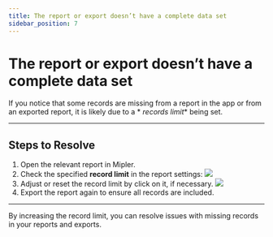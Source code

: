 ```yaml
---
title: The report or export doesn’t have a complete data set
sidebar_position: 7
---
```


# The report or export doesn’t have a complete data set

If you notice that some records are missing from a report in the app or from an exported report, it is likely due to a *
*records limit** being set.

---

## Steps to Resolve

1. Open the relevant report in Mipler.
2. Check the specified **record limit** in the report settings:
   <img src="/docs/img/troubleshoot/report-dont-have-complete-data-set/s1_1.png" />
3. Adjust or reset the record limit by click on it, if necessary.
   <img src="/docs/img/troubleshoot/report-dont-have-complete-data-set/s1_2.png" />
4. Export the report again to ensure all records are included.

---

By increasing the record limit, you can resolve issues with missing records in your reports and exports.